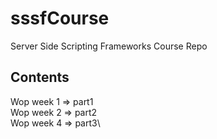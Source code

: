 # sssfCourse
Server Side Scripting Frameworks Course Repo

## Contents
Wop week 1 => part1\
Wop week 2 => part2\
Wop week 4 => part3\
